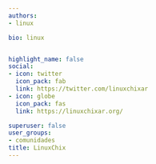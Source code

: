 ```yaml
---
authors:
- linux

bio: linux


highlight_name: false
social:
- icon: twitter
  icon_pack: fab
  link: https://twitter.com/linuxchixar
- icon: globe
  icon_pack: fas
  link: https://linuxchixar.org/

superuser: false
user_groups: 
- comunidades
title: LinuxChix
---
```

